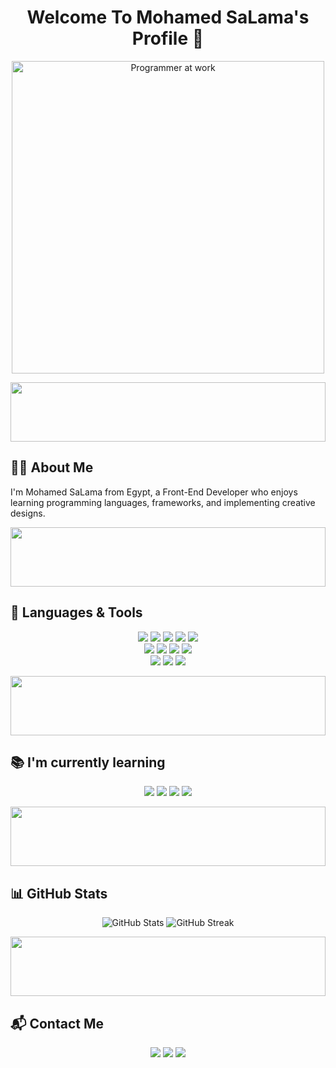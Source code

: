 <h1 align="center">Welcome To Mohamed SaLama's Profile 👋</h1> 

<p align="center"> 
  <img src="https://media.giphy.com/media/qgQUggAC3Pfv687qPC/giphy.gif" width="500" alt="Programmer at work"> 
</p> 

<p align="center"> 
  <img src="https://raw.githubusercontent.com/Govindv7555/Govindv7555/main/49e76e0596857673c5c80c85b84394c1.gif" width="100%" height="95px" /> 
</p> 

## 👨‍💻 About Me
I'm Mohamed SaLama from Egypt, a Front-End Developer who enjoys learning programming languages, frameworks, and implementing creative designs. 

<p align="center"> 
  <img src="https://raw.githubusercontent.com/Govindv7555/Govindv7555/main/49e76e0596857673c5c80c85b84394c1.gif" width="100%" height="95px" /> 
</p> 

## 🚀 Languages & Tools
<p align="center"> 
  <!-- Web --> 
  <img src="https://img.shields.io/badge/HTML5-E34F26?style=for-the-badge&logo=html5&logoColor=white" /> 
  <img src="https://img.shields.io/badge/CSS3-1572B6?style=for-the-badge&logo=css3&logoColor=white" /> 
  <img src="https://img.shields.io/badge/JavaScript-F7DF1E?style=for-the-badge&logo=javascript&logoColor=black" /> 
  <img src="https://img.shields.io/badge/Bootstrap-563D7C?style=for-the-badge&logo=bootstrap&logoColor=white" /> 
  <img src="https://img.shields.io/badge/Tailwind_CSS-38B2AC?style=for-the-badge&logo=tailwind-css&logoColor=white" /> 
  <br/> 

  <!-- Programming --> 
  <img src="https://img.shields.io/badge/C++-00599C?style=for-the-badge&logo=c%2B%2B&logoColor=white" /> 
  <img src="https://img.shields.io/badge/OOP-FF6F00?style=for-the-badge&logo=java&logoColor=white" /> 
  <img src="https://img.shields.io/badge/Data%20Structures-4CAF50?style=for-the-badge&logo=codeforces&logoColor=white" /> 
  <img src="https://img.shields.io/badge/Algorithms-FF9800?style=for-the-badge&logo=leetcode&logoColor=white" /> 
  <br/> 

  <!-- Tools --> 
  <img src="https://img.shields.io/badge/Git-F05032?style=for-the-badge&logo=git&logoColor=white" /> 
  <img src="https://img.shields.io/badge/GitHub-181717?style=for-the-badge&logo=github&logoColor=white" /> 
  <img src="https://img.shields.io/badge/VS%20Code-0078D4?style=for-the-badge&logo=visual-studio-code&logoColor=white" /> 
</p> 

<p align="center"> 
  <img src="https://raw.githubusercontent.com/Govindv7555/Govindv7555/main/49e76e0596857673c5c80c85b84394c1.gif" width="100%" height="95px" /> 
</p> 

## 📚 I'm currently learning
<p align="center"> 
  <img src="https://img.shields.io/badge/React-20232A?style=for-the-badge&logo=react&logoColor=61DAFB" /> 
  <img src="https://img.shields.io/badge/Next.js-000000?style=for-the-badge&logo=nextdotjs&logoColor=white" /> 
  <img src="https://img.shields.io/badge/TypeScript-007ACC?style=for-the-badge&logo=typescript&logoColor=white" /> 
  <img src="https://img.shields.io/badge/Advanced%20DSA-FF9800?style=for-the-badge&logo=leetcode&logoColor=white" /> 
</p> 

<p align="center"> 
  <img src="https://raw.githubusercontent.com/Govindv7555/Govindv7555/main/49e76e0596857673c5c80c85b84394c1.gif" width="100%" height="95px" /> 
</p> 

## 📊 GitHub Stats
<p align="center"> 
  <img src="https://github-readme-stats.vercel.app/api?username=MohamedSalam5a&show_icons=true&theme=radical" alt="GitHub Stats" /> 
  <img src="https://github-readme-streak-stats.herokuapp.com/?user=MohamedSalam5a&theme=radical" alt="GitHub Streak" /> 
</p> 

<p align="center"> 
  <img src="https://raw.githubusercontent.com/Govindv7555/Govindv7555/main/49e76e0596857673c5c80c85b84394c1.gif" width="100%" height="95px" /> 
</p> 

## 📬 Contact Me
<p align="center"> 
  <a href="mailto:yourmail@gmail.com"><img src="https://img.shields.io/badge/Gmail-D14836?style=for-the-badge&logo=gmail&logoColor=white"/></a> 
  <a href="https://www.linkedin.com/in/mohamedsalamma/"><img src="https://img.shields.io/badge/LinkedIn-0A66C2?style=for-the-badge&logo=linkedin&logoColor=white"/></a> 
  <a href="https://wa.me/201094194633"><img src="https://img.shields.io/badge/WhatsApp-25D366?style=for-the-badge&logo=whatsapp&logoColor=white"/></a> 
</p>

